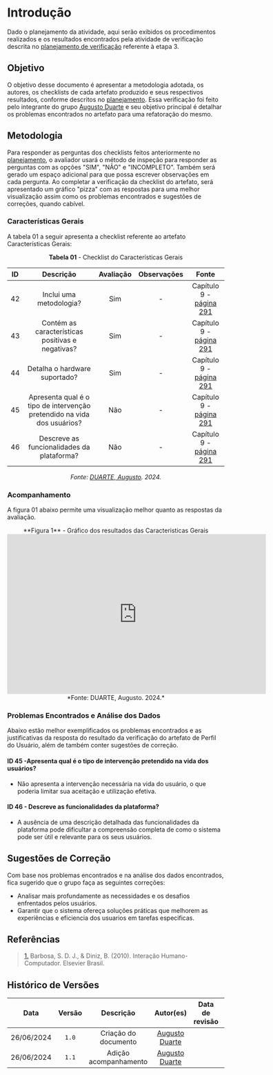 # Introdução

Dado o planejamento da atividade, aqui serão exibidos os procedimentos realizados e os resultados encontrados pela atividade de verificação descrita no [planejamento de verificação](planejamento.md) referente à etapa 3.

## Objetivo

O objetivo desse documento é apresentar a metodologia adotada, os autores, os checklists de cada artefato produzido e seus respectivos resultados, conforme descritos no [planejamento](planejamento.md). Essa verificação foi feito pelo integrante do grupo [Augusto Duarte](https://github.com/Augcamp) e seu objetivo principal é detalhar os problemas encontrados no artefato para uma refatoração do mesmo.

## Metodologia
Para responder as perguntas dos checklists feitos anteriormente no [planejamento](planejamento.md), o avaliador usará o método de inspeção para responder as perguntas com as opções "SIM", "NÃO" e "INCOMPLETO". Também será gerado um espaço adicional para que possa escrever observações em cada pergunta.
Ao completar a verificação da checklist do artefato, será apresentado um gráfico "pizza" com as respostas para uma melhor visualização assim como os problemas encontrados e sugestões de correções, quando cabível.


### Características Gerais
A tabela 01 a seguir apresenta a checklist referente ao artefato Características Gerais:
<center>

**Tabela 01** - Checklist do Características Gerais

| ID | Descrição | Avaliação | Observações | Fonte |
| :----: | :---------: | :----------: | :-----------: | :-------: |
|42| Inclui uma metodologia? |Sim |-|Capítulo 9 - [página 291](https://github.com/Interacao-Humano-Computador/2024.1-Prefeitura-Lagoa-da-Prata/blob/main/docs/assets/images/verificacao/etapa3/principios8.png?raw=true)|
|43| Contém as características positivas e negativas? |Sim |-| Capítulo 9 - [página 291](https://github.com/Interacao-Humano-Computador/2024.1-Prefeitura-Lagoa-da-Prata/blob/main/docs/assets/images/verificacao/etapa3/principios8.png?raw=true)|
|44| Detalha o hardware suportado? |Sim |-| Capítulo 9 - [página 291](https://github.com/Interacao-Humano-Computador/2024.1-Prefeitura-Lagoa-da-Prata/blob/main/docs/assets/images/verificacao/etapa3/principios8.png?raw=true)|
|45| Apresenta qual é o tipo de intervenção pretendido na vida dos usuários? |Não|-| Capítulo 9 - [página 291](https://github.com/Interacao-Humano-Computador/2024.1-Prefeitura-Lagoa-da-Prata/blob/main/docs/assets/images/verificacao/etapa3/principios8.png?raw=true)|
|46| Descreve as funcionalidades da plataforma? |Não|-| Capítulo 9 - [página 291](https://github.com/Interacao-Humano-Computador/2024.1-Prefeitura-Lagoa-da-Prata/blob/main/docs/assets/images/verificacao/etapa3/principios8.png?raw=true)|



*Fonte: [DUARTE, Augusto](https://github.com/Augcamp). 2024.*
</center>


### Acompanhamento 

A figura 01 abaixo permite uma visualização melhor quanto as respostas da avaliação.
<center>
**Figura 1** - Gráfico dos resultados das Caracteristicas Gerais
<iframe width="600" height="371" seamless frameborder="0" scrolling="no" src="https://docs.google.com/spreadsheets/d/e/2PACX-1vRRycfvNF4qPgIrX7lClklf94SLyz9frhr9wh82SCA2CLMcLA3m3K5oTC3lQPjEuuWkrtXTypvRrDM9/pubchart?oid=807087747&amp;format=image"></iframe>
*Fonte: DUARTE, Augusto. 2024.*
</center>


### Problemas Encontrados e Análise dos Dados

Abaixo estão melhor exemplificados os problemas encontrados e as justificativas da resposta do resultado da verificação do artefato de Perfil do Usuário, além de também conter sugestões de correção. 

#### ID 45 -Apresenta qual é o tipo de intervenção pretendido na vida dos usuários?
-  Não apresenta a intervenção necessária na vida do usuário, o que poderia limitar sua aceitação e utilização efetiva.

#### ID 46 - Descreve as funcionalidades da plataforma?
- A ausência de uma descrição detalhada das funcionalidades da plataforma pode dificultar a compreensão completa de como o sistema pode ser útil e relevante para os seus usuários.


## Sugestões de Correção
Com base nos problemas encontrados e na análise dos dados encontrados, fica sugerido que o grupo faça as seguintes correções:

- Analisar mais profundamente as necessidades e os desafios enfrentados pelos usuários.
- Garantir que o sistema ofereça soluções práticas que melhorem as experiências e eficiencia dos usuarios em tarefas especificas.


## Referências

> <a id="REF1" href="#anchor_1">1.</a> Barbosa, S. D. J., & Diniz, B. (2010). Interação Humano-Computador. Elsevier Brasil.

## Histórico de Versões

|    Data    | Versão |            Descrição             |                  Autor(es)                   | Data de revisão |                 Revisor(es)                 |
| :--------: | :----: | :------------------------------: | :------------------------------------------: | :-------------: | :-----------------------------------------: |
| 26/06/2024 | `1.0`  |       Criação do documento       | [Augusto Duarte](https://github.com/Augcamp) |                 |                                             |
| 26/06/2024 | `1.1`  |       Adição acompanhamento      | [Augusto Duarte](https://github.com/Augcamp) |                 |                                             |
